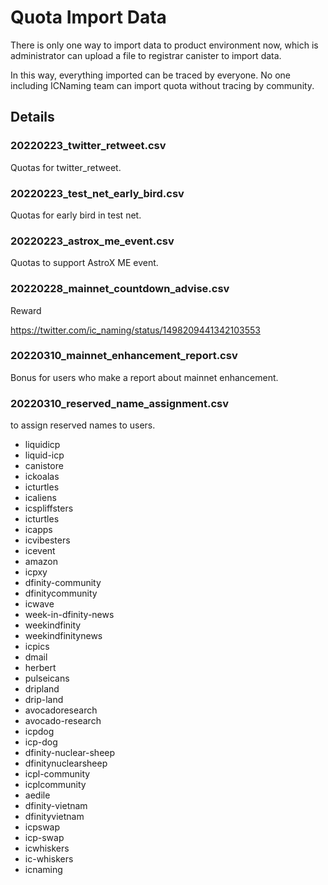 # Quota Import Data

There is only one way to import data to product environment now, which is administrator can upload a file to registrar canister to import data.

In this way, everything imported can be traced by everyone. No one including ICNaming team can import quota without tracing by community.

## Details

### 20220223_twitter_retweet.csv

Quotas for twitter_retweet.

### 20220223_test_net_early_bird.csv

Quotas for early bird in test net.

### 20220223_astrox_me_event.csv

Quotas to support AstroX ME event.

### 20220228_mainnet_countdown_advise.csv

Reward

https://twitter.com/ic_naming/status/1498209441342103553

### 20220310_mainnet_enhancement_report.csv

Bonus for users who make a report about mainnet enhancement.

### 20220310_reserved_name_assignment.csv

to assign reserved names to users.

- liquidicp
- liquid-icp
- canistore
- ickoalas
- icturtles
- icaliens
- icspliffsters
- icturtles
- icapps
- icvibesters
- icevent
- amazon
- icpxy
- dfinity-community
- dfinitycommunity
- icwave
- week-in-dfinity-news
- weekindfinity
- weekindfinitynews
- icpics
- dmail
- herbert
- pulseicans
- dripland
- drip-land
- avocadoresearch
- avocado-research
- icpdog
- icp-dog
- dfinity-nuclear-sheep
- dfinitynuclearsheep
- icpl-community
- icplcommunity
- aedile
- dfinity-vietnam
- dfinityvietnam
- icpswap
- icp-swap
- icwhiskers
- ic-whiskers
- icnaming